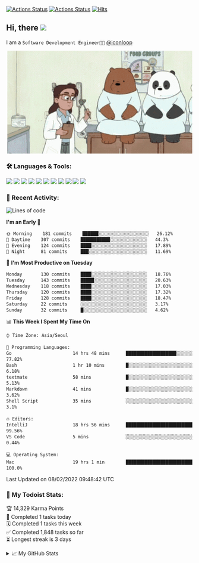 
[![Actions Status](https://github.com/ddok2/ddok2/workflows/Todoist%20Readme/badge.svg)](https://github.com/ddok2/ddok2/actions)
[![Actions Status](https://github.com/ddok2/ddok2/workflows/wakatime-stats/badge.svg)](https://github.com/ddok2/ddok2/actions)
[![Hits](https://hits.seeyoufarm.com/api/count/incr/badge.svg?url=https%3A%2F%2Fgithub.com%2Fddok2&count_bg=%23FF9595&title_bg=%23555555&icon=github.svg&icon_color=%23FFFFFF&title=hits&edge_flat=false)](https://hits.seeyoufarm.com)

<!-- ![visitors](https://visitor-badge.laobi.icu/badge?page_id=ddok2.ddok2) -->
## Hi, there <img src="https://raw.githubusercontent.com/MartinHeinz/MartinHeinz/master/wave.gif" width="25px">

I am a `Software Development Engineer🧑‍💻` [@iconloop](https://github.com/iconloop)


<p align="center">
<img align="center" alt="GIF" src="img/debugging.gif" />
</p>


### 🛠 Languages & Tools:
<p>
    <img src="https://img.shields.io/badge/go-%2300ADD8.svg?&style=for-the-badge&logo=go&logoColor=white"/>
    <img src="https://img.shields.io/badge/node.js%20-%2343853D.svg?&style=for-the-badge&logo=node.js&logoColor=white"/>
    <img src="https://img.shields.io/badge/javascript%20-%23323330.svg?&style=for-the-badge&logo=javascript&logoColor=%23F7DF1E"/>
    <img src="https://img.shields.io/badge/typescript%20-%23007ACC.svg?&style=for-the-badge&logo=typescript&logoColor=white"/>
    <img src="https://img.shields.io/badge/python%20-%2314354C.svg?&style=for-the-badge&logo=python&logoColor=white"/>
    <img src="https://img.shields.io/badge/react%20-%2320232a.svg?&style=for-the-badge&logo=react&logoColor=%2361DAFB"/>
    <img src="https://img.shields.io/badge/AWS%20-%23FF9900.svg?&style=for-the-badge&logo=amazon-aws&logoColor=white"/>
    <img src="https://img.shields.io/badge/Google%20Cloud%20-%234285F4.svg?&style=for-the-badge&logo=google-cloud&logoColor=white"/>
    <img src="https://img.shields.io/badge/docker%20-%230db7ed.svg?&style=for-the-badge&logo=docker&logoColor=white"/>
    <img src="https://img.shields.io/badge/kubernetes%20-%23326ce5.svg?&style=for-the-badge&logo=kubernetes&logoColor=white"/>
    <img src="https://img.shields.io/badge/ansible%20-%231A1918.svg?&style=for-the-badge&logo=ansible&logoColor=white"/>
</p>

### 🌈 Recent Activity:
<!--START_SECTION:waka-->
![Lines of code](https://img.shields.io/badge/From%20Hello%20World%20I%27ve%20Written-274%20Thousand%20lines%20of%20code-blue)

**I'm an Early 🐤** 

```text
🌞 Morning    181 commits    ██████░░░░░░░░░░░░░░░░░░░   26.12% 
🌆 Daytime    307 commits    ███████████░░░░░░░░░░░░░░   44.3% 
🌃 Evening    124 commits    ████░░░░░░░░░░░░░░░░░░░░░   17.89% 
🌙 Night      81 commits     ███░░░░░░░░░░░░░░░░░░░░░░   11.69%

```
📅 **I'm Most Productive on Tuesday** 

```text
Monday       130 commits    ████░░░░░░░░░░░░░░░░░░░░░   18.76% 
Tuesday      143 commits    █████░░░░░░░░░░░░░░░░░░░░   20.63% 
Wednesday    118 commits    ████░░░░░░░░░░░░░░░░░░░░░   17.03% 
Thursday     120 commits    ████░░░░░░░░░░░░░░░░░░░░░   17.32% 
Friday       128 commits    ████░░░░░░░░░░░░░░░░░░░░░   18.47% 
Saturday     22 commits     ░░░░░░░░░░░░░░░░░░░░░░░░░   3.17% 
Sunday       32 commits     █░░░░░░░░░░░░░░░░░░░░░░░░   4.62%

```


📊 **This Week I Spent My Time On** 

```text
⌚︎ Time Zone: Asia/Seoul

💬 Programming Languages: 
Go                       14 hrs 48 mins      ███████████████████░░░░░░   77.82% 
Bash                     1 hr 10 mins        █░░░░░░░░░░░░░░░░░░░░░░░░   6.18% 
textmate                 58 mins             █░░░░░░░░░░░░░░░░░░░░░░░░   5.13% 
Markdown                 41 mins             █░░░░░░░░░░░░░░░░░░░░░░░░   3.62% 
Shell Script             35 mins             ░░░░░░░░░░░░░░░░░░░░░░░░░   3.1%

🔥 Editors: 
IntelliJ                 18 hrs 56 mins      █████████████████████████   99.56% 
VS Code                  5 mins              ░░░░░░░░░░░░░░░░░░░░░░░░░   0.44%

💻 Operating System: 
Mac                      19 hrs 1 min        █████████████████████████   100.0%

```


 Last Updated on 08/02/2022 09:48:42 UTC
<!--END_SECTION:waka-->

### 🚧 My Todoist Stats:
<!-- TODO-IST:START -->
🏆  14,329 Karma Points           
🌸  Completed 1 tasks today           
🗓  Completed 1 tasks this week           
✅  Completed 1,848 tasks so far           
⏳  Longest streak is 3 days
<!-- TODO-IST:END -->

<details>
<summary>📈 My GitHub Stats</summary>
<p align="center"> <img src="https://github-readme-stats.vercel.app/api?username=ddok2&show_icons=true" alt="ddok2" />
</details>
